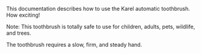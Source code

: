 
This documentation describes how to use the Karel automatic toothbrush. How exciting!

Note: This toothbrush is totally safe to use for children, adults, pets, wildlife, and trees.

The toothbrush requires a slow, firm, and steady hand.


